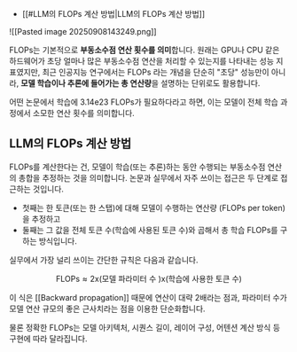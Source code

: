 - [[#LLM의 FLOPs 계산 방법|LLM의 FLOPs 계산 방법]]


![[Pasted image 20250908143249.png]]

FLOPs는 기본적으로 **부동소수점 연산 횟수를 의미**합니다. 원래는 GPU나 CPU 같은 하드웨어가 초당 얼마나 많은 부동소수점 연산을 처리할 수 있는지를 나타내는 성능 지표였지만, 최근 인공지능 연구에서는 FLOPs 라는 개념을 단순히 "초당" 성능만이 아니라, **모델 학습이나 추론에 들어가는 총 연산량**을 설명하는 단위로도 활용합니다.

어떤 논문에서 학습에 3.14e23 FLOPs가 필요하다라고 하면, 이는 모델이 전체 학습 과정에서 소모한 연산 횟수를 의미합니다.

## LLM의 FLOPs 계산 방법

FLOPs를 계산한다는 건, 모델이 학습(또는 추론)하는 동안 수행되는 부동소수점 연산의 총합을 추정하는 것을 의미합니다. 논문과 실무에서 자주 쓰이는 접근은 두 단계로 접근하는 것입니다.

- 첫째는 한 토큰(또는 한 스탭)에 대해 모델이 수행하는 연산량 (FLOPs per token)을 추정하고
- 둘째는 그 값을 전체 토큰 수(학습에 사용된 토큰 수)와 곱해서 총 학습 FLOPs를 구하는 방식입니다.

실무에서 가장 널리 쓰이는 간단한 규칙은 다음과 같습니다.

$$
\text{FLOPs} \approx 2 \text{x} (\text{모델 파라미터 수 }) \text{x}(\text{학습에 사용한 토큰 수})
$$

이 식은 [[Backward propagation]] 때문에 연산이 대략 2배라는 점과, 파라미터 수가 모델 연산 규모의 좋은 근사치라는 점을 이용한 단순화합니다.

물론 정확한 FLOPs는 모델 아키텍처, 시퀀스 길이, 레이어 구성, 어텐션 계산 방식 등 구현에 따라 달라집니다.

